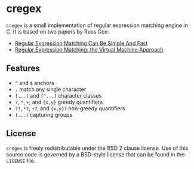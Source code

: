 # cregex

`cregex` is a small implementation of regular expression matching engine in C.
It is based on two papers by Russ Cox:
* [Regular Expression Matching Can Be Simple And Fast](https://swtch.com/~rsc/regexp/regexp1.html)
* [Regular Expression Matching: the Virtual Machine Approach](https://swtch.com/~rsc/regexp/regexp2.html)

## Features

* `^` and `$` anchors
* `.` match any single character
* `[...]` and `[^...]` character classes
* `?`, `*`, `+`, and `{x,y}` greedy quantifiers
* `??`, `*?`, `+?`, and `{x,y}?` non-greedy quantifiers
* `(...)` capturing groups

## License

`cregex` is freely redistributable under the BSD 2 clause license.
Use of this source code is governed by a BSD-style license that can be found in the `LICENSE` file.
